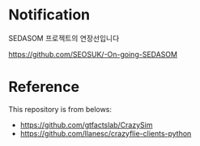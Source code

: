 # Notification

SEDASOM 프로젝트의 연장선입니다

https://github.com/SEOSUK/-On-going-SEDASOM

# Reference

This repository is from belows:

- https://github.com/gtfactslab/CrazySim
- https://github.com/llanesc/crazyflie-clients-python
